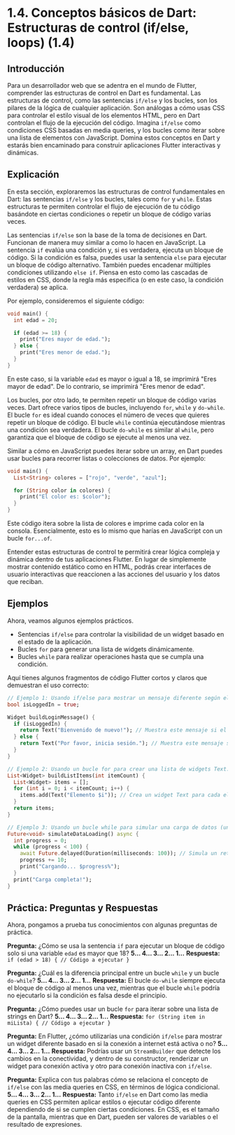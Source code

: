 # 1.4. Conceptos básicos de Dart: Estructuras de control (if/else, loops) (1.4)

## Introducción

Para un desarrollador web que se adentra en el mundo de Flutter, comprender las estructuras de control en Dart es fundamental. Las estructuras de control, como las sentencias `if/else` y los bucles, son los pilares de la lógica de cualquier aplicación.  Son análogas a cómo usas CSS para controlar el estilo visual de los elementos HTML, pero en Dart controlan el flujo de la ejecución del código. Imagina `if/else` como condiciones CSS basadas en media queries, y los bucles como iterar sobre una lista de elementos con JavaScript. Domina estos conceptos en Dart y estarás bien encaminado para construir aplicaciones Flutter interactivas y dinámicas.

## Explicación

En esta sección, exploraremos las estructuras de control fundamentales en Dart: las sentencias `if/else` y los bucles, tales como `for` y `while`. Estas estructuras te permiten controlar el flujo de ejecución de tu código basándote en ciertas condiciones o repetir un bloque de código varias veces.

Las sentencias `if/else` son la base de la toma de decisiones en Dart. Funcionan de manera muy similar a como lo hacen en JavaScript.  La sentencia `if` evalúa una condición y, si es verdadera, ejecuta un bloque de código. Si la condición es falsa, puedes usar la sentencia `else` para ejecutar un bloque de código alternativo.  También puedes encadenar múltiples condiciones utilizando `else if`.  Piensa en esto como las cascadas de estilos en CSS, donde la regla más específica (o en este caso, la condición verdadera) se aplica.

Por ejemplo, consideremos el siguiente código:

```dart
void main() {
  int edad = 20;

  if (edad >= 18) {
    print("Eres mayor de edad.");
  } else {
    print("Eres menor de edad.");
  }
}
```

En este caso, si la variable `edad` es mayor o igual a 18, se imprimirá "Eres mayor de edad". De lo contrario, se imprimirá "Eres menor de edad".

Los bucles, por otro lado, te permiten repetir un bloque de código varias veces. Dart ofrece varios tipos de bucles, incluyendo `for`, `while` y `do-while`. El bucle `for` es ideal cuando conoces el número de veces que quieres repetir un bloque de código. El bucle `while` continúa ejecutándose mientras una condición sea verdadera. El bucle `do-while` es similar al `while`, pero garantiza que el bloque de código se ejecute al menos una vez.

Similar a cómo en JavaScript puedes iterar sobre un array, en Dart puedes usar bucles para recorrer listas o colecciones de datos. Por ejemplo:

```dart
void main() {
  List<String> colores = ["rojo", "verde", "azul"];

  for (String color in colores) {
    print("El color es: $color");
  }
}
```

Este código itera sobre la lista de colores e imprime cada color en la consola. Esencialmente, esto es lo mismo que harías en JavaScript con un bucle `for...of`.

Entender estas estructuras de control te permitirá crear lógica compleja y dinámica dentro de tus aplicaciones Flutter.  En lugar de simplemente mostrar contenido estático como en HTML, podrás crear interfaces de usuario interactivas que reaccionen a las acciones del usuario y los datos que reciban.

## Ejemplos

Ahora, veamos algunos ejemplos prácticos.

*   Sentencias `if/else` para controlar la visibilidad de un widget basado en el estado de la aplicación.
*   Bucles `for` para generar una lista de widgets dinámicamente.
*   Bucles `while` para realizar operaciones hasta que se cumpla una condición.

Aquí tienes algunos fragmentos de código Flutter cortos y claros que demuestran el uso correcto:

```dart
// Ejemplo 1: Usando if/else para mostrar un mensaje diferente según el usuario ha iniciado sesión o no.
bool isLoggedIn = true;

Widget buildLoginMessage() {
  if (isLoggedIn) {
    return Text("Bienvenido de nuevo!"); // Muestra este mensaje si el usuario ha iniciado sesión.
  } else {
    return Text("Por favor, inicia sesión."); // Muestra este mensaje si el usuario no ha iniciado sesión.
  }
}

// Ejemplo 2: Usando un bucle for para crear una lista de widgets Text.
List<Widget> buildListItems(int itemCount) {
  List<Widget> items = [];
  for (int i = 0; i < itemCount; i++) {
    items.add(Text("Elemento $i")); // Crea un widget Text para cada elemento.
  }
  return items;
}

// Ejemplo 3: Usando un bucle while para simular una carga de datos (un caso de uso común).
Future<void> simulateDataLoading() async {
  int progress = 0;
  while (progress < 100) {
    await Future.delayed(Duration(milliseconds: 100)); // Simula un retardo.
    progress += 10;
    print("Cargando... $progress%");
  }
  print("Carga completa!");
}
```

## Práctica: Preguntas y Respuestas

Ahora, pongamos a prueba tus conocimientos con algunas preguntas de práctica.

**Pregunta:** ¿Cómo se usa la sentencia `if` para ejecutar un bloque de código solo si una variable `edad` es mayor que 18?
**5... 4... 3... 2... 1...**
**Respuesta:** `if (edad > 18) { // Código a ejecutar }`

**Pregunta:** ¿Cuál es la diferencia principal entre un bucle `while` y un bucle `do-while`?
**5... 4... 3... 2... 1...**
**Respuesta:** El bucle `do-while` siempre ejecuta el bloque de código al menos una vez, mientras que el bucle `while` podría no ejecutarlo si la condición es falsa desde el principio.

**Pregunta:** ¿Cómo puedes usar un bucle `for` para iterar sobre una lista de strings en Dart?
**5... 4... 3... 2... 1...**
**Respuesta:** `for (String item in miLista) { // Código a ejecutar }`

**Pregunta:** En Flutter, ¿cómo utilizarías una condición `if/else` para mostrar un widget diferente basado en si la conexión a internet está activa o no?
**5... 4... 3... 2... 1...**
**Respuesta:** Podrías usar un `StreamBuilder` que detecte los cambios en la conectividad, y dentro de su constructor, renderizar un widget para conexión activa y otro para conexión inactiva con `if/else`.

**Pregunta:** Explica con tus palabras cómo se relaciona el concepto de `if/else` con las media queries en CSS, en términos de lógica condicional.
**5... 4... 3... 2... 1...**
**Respuesta:** Tanto `if/else` en Dart como las media queries en CSS permiten aplicar estilos o ejecutar código diferente dependiendo de si se cumplen ciertas condiciones. En CSS, es el tamaño de la pantalla, mientras que en Dart, pueden ser valores de variables o el resultado de expresiones.
